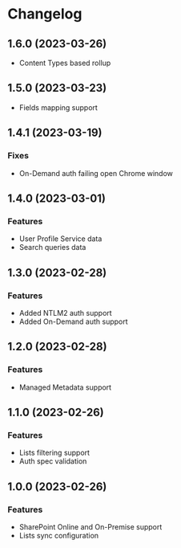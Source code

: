 # Changelog

## 1.6.0 (2023-03-26)

- Content Types based rollup

## 1.5.0 (2023-03-23)

- Fields mapping support

## 1.4.1 (2023-03-19)

### Fixes

- On-Demand auth failing open Chrome window

## 1.4.0 (2023-03-01)

### Features

- User Profile Service data
- Search queries data

## 1.3.0 (2023-02-28)

### Features

- Added NTLM2 auth support
- Added On-Demand auth support

## 1.2.0 (2023-02-28)

### Features

- Managed Metadata support

## 1.1.0 (2023-02-26)

### Features

- Lists filtering support
- Auth spec validation

## 1.0.0 (2023-02-26)

### Features

- SharePoint Online and On-Premise support
- Lists sync configuration

